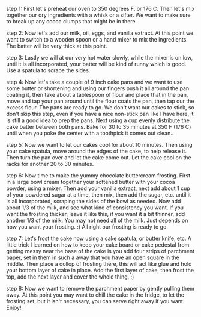 step 1:  First let's preheat our oven to 350 degrees F. or 176 C. Then let's mix together our dry ingredients with a whisk or a sifter. We want to make sure to break up any cocoa clumps that might be in there.

step 2:  Now let's add our milk, oil, eggs, and vanilla extract. At this point we want to switch to a wooden spoon or a hand mixer to mix the ingredients. The batter will be very thick at this point.

step 3:  Lastly we will at our very hot water slowly, while the mixer is on low, until it is all incorporated, your batter will be kind of runny which is good. Use a spatula to scrape the sides.

step 4:  Now let's take a couple of 9 inch cake pans and we want to use some butter or shortening and using our fingers push it all around the pan coating it, then take about a tablespoon of flour and place that in the pan, move and tap your pan around until the flour coats the pan, then tap our the excess flour. The pans are ready to go. We don't want our cakes to stick, so don't skip this step, even if you have a nice non-stick pan like I have here, it is still a good idea to prep the pans. Next using a cup evenly distribute the cake batter between both pans. Bake for 30 to 35 minutes at 350 F (176 C) until when you poke the center with a toothpick it comes out clean..

step 5:  Now we want to let our cakes cool for about 10 minutes. Then using your cake spatula, move around the edges of the cake, to help release it. Then turn the pan over and let the cake come out. Let the cake cool on the racks for another 20 to 30 minutes.

step 6:  Now time to make the yummy chocolate buttercream frosting. First in a large bowl cream together your softened butter with your cocoa powder, using a mixer. Then add your vanilla extract, next add about 1 cup of your powdered sugar at a time, then mix, then add the sugar, etc. until it is all incorporated, scraping the sides of the bowl as needed. Now add about 1/3 of the milk, and see what kind of consistency you want. If you want the frosting thicker, leave it like this, if you want it a bit thinner, add another 1/3 of the milk. You may not need all of the milk. Just depends on how you want your frosting. :) All right our frosting is ready to go.

step 7:  Let's frost the cake now using a cake spatula, or butter knife, etc. A little trick I learned on how to keep your cake board or cake pedestal from getting messy near the base of the cake is you add four strips of parchment paper, set in them in such a away that you have an open square in the middle. Then place a dollop of frosting there, this will act like glue and hold your bottom layer of cake in place. Add the first layer of cake, then frost the top, add the next layer and cover the whole thing. :)

step 8:  Now we want to remove the parchment paper by gently pulling them away. At this point you may want to chill the cake in the fridge, to let the frosting set, but it isn't necessary, you can serve right away if you want. Enjoy!